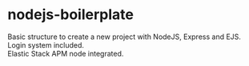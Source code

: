 # nodejs-boilerplate
Basic structure to create a new project with NodeJS, Express and EJS.  
Login system included.  
Elastic Stack APM node integrated.
